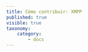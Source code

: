 ```yaml
---
title: Cómo contribuir: XMPP
published: true
visible: true
taxonomy:
    category:
        - docs
---
```

